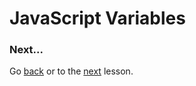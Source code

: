 # JavaScript Variables



### Next...
Go [back](https://github.com/MyPitit/JavaScript-Tutorial) or to the [next]() lesson.
